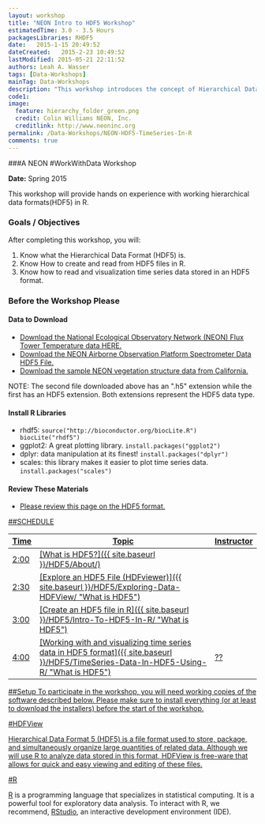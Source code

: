 ```yaml
---
layout: workshop
title: "NEON Intro to HDF5 Workshop"
estimatedTime: 3.0 - 3.5 Hours
packagesLibraries: RHDF5
date:   2015-1-15 20:49:52
dateCreated:   2015-2-23 10:49:52
lastModified: 2015-05-21 22:11:52
authors: Leah A. Wasser
tags: [Data-Workshops]
mainTag: Data-Workshops
description: "This workshop introduces the concept of Hierarchical Data Formats. Learn what an HDF5 file is. Explore HDF5 files in the free HDFviewer. Create and open HDF5 file sin R."
code1: 
image:
  feature: hierarchy_folder_green.png
  credit: Colin Williams NEON, Inc.
  creditlink: http://www.neoninc.org
permalink: /Data-Workshops/NEON-HDF5-TimeSeries-In-R
comments: true 
---
```


###A NEON #WorkWithData Workshop

**Date:** Spring 2015

This workshop will provide hands on experience with working hierarchical data formats(HDF5) in R.


<div id="objectives">

<h3>Goals / Objectives</h3>
After completing this workshop, you will:
<ol>
<li>Know what the Hierarchical Data Format (HDF5) is.</li>
<li>Know How to create and read from HDF5 files in R.</li>
<li>Know how to read and visualization time series data stored in an HDF5 format.</li>
</ol>

<h3>Before the Workshop Please</h3>

<h4>Data to Download</h4>
<ul>
<li><a href="{{ site.baseurl }}/data/NEON_TowerDataD3_D10.hdf5" class="btn btn-success">Download the National Ecological Observatory Network (NEON) Flux Tower Temperature data HERE.</a> </li>
<li><a href="http://neonhighered.org/Data/HDF5/SJER_140123_chip.h5" class="btn btn-success">Download the NEON Airborne Observation Platform Spectrometer Data HDF5 File.</a> </li>

<li><a href="http://neonhighered.org/Data/D17_2013_SJER_vegStr.zip" class="btn btn-success">Download the sample NEON vegetation structure data from California.</a> </li>

</ul>
NOTE: The second file downloaded above has an ".h5" extension while the first has an HDF5 extension. Both extensions represent the HDF5 data type.


<h4>Install R Libraries</h4>
<ul>
<li>rhdf5: <code>source("http://bioconductor.org/biocLite.R")
biocLite("rhdf5")</code></li>
<li>ggplot2: A great plotting library. <code>install.packages("ggplot2")</code> </li>
<li>dplyr: data manipulation at its finest! <code>install.packages("dplyr")</code></li>
<li>scales: this library makes it easier to plot time series data. <code>install.packages("scales")</code></li>
</ul>

<h4>Review These Materials</h4>
<ul>
<li><a href="{{ site.baseurl }}/HDF5/About/">Please review this page on the HDF5 format. </li>
</ul>
</div>


##SCHEDULE


| Time        | Topic         | Instructor | 
|-------------|---------------|------------|
| 2:00     | [What is HDF5?]({{ site.baseurl }}/HDF5/About/) |          |
| 2:30     | [Explore an HDF5 File (HDFviewer)]({{ site.baseurl }}/HDF5/Exploring-Data-HDFView/ "What is HDF5")      |            |
| 3:00 | [Create an HDF5 file in R]({{ site.baseurl }}/HDF5/Intro-To-HDF5-In-R/ "What is HDF5")          |      |
| 4:00 | [Working with and visualizing time series data in HDF5 format]({{ site.baseurl }}/HDF5/TimeSeries-Data-In-HDF5-Using-R/ "What is HDF5")        | ??         |



##Setup
To participate in the workshop, you will need working copies of the software described below. Please make sure to install everything (or at least to download the installers) before the start of the workshop.

#HDFView

Hierarchical Data Format 5 (HDF5) is a file format used to store, package, and simultaneously organize large quantities of related data. Although we will use R to analyze data stored in this format, HDFView is free-ware that allows for quick and easy viewing and editing of these files.


#R

<a href = "http://cran.r-project.org/">R</a> is a programming language that specializes in statistical computing. It is a powerful tool for exploratory data analysis. To interact with R, we recommend, <a href="http://www.rstudio.com/">RStudio</a>, an interactive development environment (IDE). 


